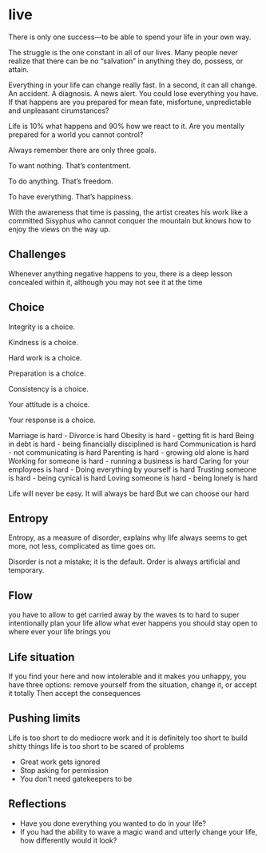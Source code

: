# live

There is only one success—to be able to spend your life in your own way.

The struggle is the one constant in all of our lives.
Many people never realize that there can be no “salvation” in anything they do, possess, or attain.

Everything in your life can change really fast. In a second, it can all change. An accident. A diagnosis. A news alert. You could lose everything you have. If that happens are you prepared for mean fate, misfortune, unpredictable and unpleasant cirumstances?

Life is 10% what happens and 90% how we react to it.
Are you mentally prepared for a world you cannot control?

Always remember there are only three goals.

To want nothing. That’s contentment.

To do anything. That’s freedom.

To have everything. That’s happiness.

With the awareness that time is passing, the artist creates his work like a committed Sisyphus who cannot conquer the mountain but knows how to enjoy the views on the way up.

## Challenges

Whenever anything negative happens to you, there is a deep lesson concealed within it, although you may not see it at the time

## Choice

Integrity is a choice.

Kindness is a choice.

Hard work is a choice.

Preparation is a choice.

Consistency is a choice.

Your attitude is a choice.

Your response is a choice.

Marriage is hard - Divorce is hard
Obesity is hard - getting fit is hard
Being in debt is hard - being financially disciplined is hard Communication is hard - not communicating is hard
Parenting is hard - growing old alone is hard
Working for someone is hard - running a business is hard
Caring for your employees is hard - Doing everything by yourself is hard
Trusting someone is hard - being cynical is hard
Loving someone is hard - being lonely is hard

Life will never be easy. It will always be hard But we can choose our hard

## Entropy

Entropy, as a measure of disorder, explains why life always seems to get more, not less, complicated as time goes on.

Disorder is not a mistake; it is the default. Order is always artificial and temporary.

## Flow

you have to allow to get carried away by the waves ts to hard to super intentionally plan your life allow what ever happens you should stay open to where ever your life brings you

## Life situation

If you find your here and now intolerable and it makes you unhappy, you have three options: remove yourself from the situation, change it, or accept it totally Then accept the consequences

## Pushing limits

Life is too short to do mediocre work and it is definitely too short to build shitty things life is too short to be scared of problems

- Great work gets ignored
- Stop asking for permission
- You don't need gatekeepers to be

## Reflections

- Have you done everything you wanted to do in your life?
- If you had the ability to wave a magic wand and utterly change your life, how differently would it look?
